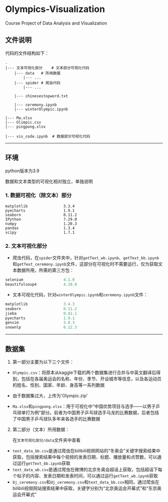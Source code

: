 # Olympics-Visualization
Course Project of Data Analysis and Visualization

## 文件说明

代码的文件结构如下：

```
.
|--- 文本可视化部分    # 文本部分可视化代码
	|--- data   # 所用数据
		|--- ...
	|--- spider # 爬虫代码
		|--- ...
		
	|--- chinesestopword.txt
	
	|--- ceremony.ipynb
	|--- winterOlympic.ipynb

|--- Ma.xlsx
|--- Olimpic.csv
|--- pingpong.xlsx

|--- vis_code.ipynb  # 数据部分可视化代码
```



------

## 环境

python版本为3.9

数据和文本类型的可视化相对独立，单独说明

### 1. 数据可视化（除文本）部分

```
matplotlib                3.3.4
pyecharts                 1.9.1
seaborn                   0.11.2
IPython                   7.29.0
numpy                     1.20.3
pandas                    1.3.4
scipy                  	  1.7.1
```

### 2. 文本可视化部分

* 爬虫代码，在`spider`文件夹中，针对`getText_wb.ipynb`、`getText_bb.ipynb`和`getText_ceremony.ipynb`文件，这部分在可视化时不需要运行，仅为获取文本数据所用，所需的第三方包：

```py
selenium                  4.1.0
beautifulsoup4            4.10.0
```

* 文本可视化代码，针对`winterOlympic.ipynb`和`ceremony.ipynb`文件：

```py
matplotlib                3.4.3 
seaborn                   0.11.2
jieba                     0.42.1
pyecharts                 1.9.1
gensim                    3.8.3
snownlp                   0.12.3
```

------

## 数据集

1. 第一部分主要为以下三个文件：

* `Olympic.csv`：将原本从kaggle下载的两个数据集进行合并与中英文翻译后得到，包括在各届奥运会的名称、年份、季节、开设城市等信息，以及各运动员的姓名、性别、国家、年龄、身高等一系列数据
* 由于数据集过大，上传为'Olympic.zip'

* `Ma.xlsx`和`pingpong.xlsx`：用于可视化中“中国优势项目与选手——以男子乒乓球单打为例”部分。前者为中国男子乒乓球选手马龙的比赛数据，后者包括了中国男子乒乓球队多年来各选手的比赛数据

2. 第二部分（文本）所用数据：

   在`文本可视化部分/data`文件夹中查看

* `text_data_bb.csv`是通过爬虫在bilibili视频网站的“冬奥会”关键字搜索结果中获取，包括搜索结果中每个视频的发表日期、标题、播放量和点赞数，可以通过运行`getText_bb.ipynb`获取
* `text_data_wb.csv`是通过爬虫在微博的北京冬奥会超话上获取，包括超话下每个帖子的内容、发表日期和发表时间，可以通过运行`getText_wb.ipynb`获取
* `bj_ceremony.csv`和`dj_ceremony.csv`和`text_data_bb.csv`相同，通过爬虫在bilibili视频网站搜索结果中获取，关键字分别为“北京奥运会开幕式”和“东京奥运会开幕式”



